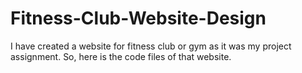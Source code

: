 # Fitness-Club-Website-Design
I have created a website for fitness club or gym as it was my project assignment. So, here is the code files of that website. 

